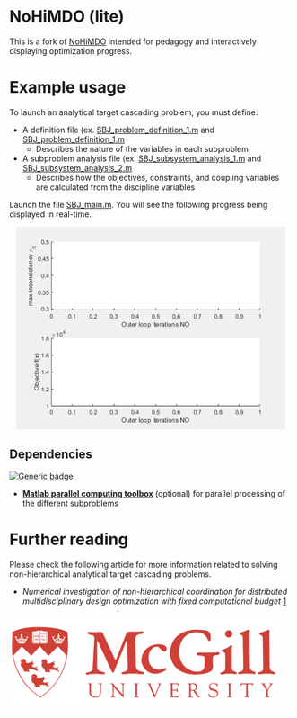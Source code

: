 
# NoHiMDO (lite)

This is a fork of [NoHiMDO](https://github.com/bastientalgorn/NoHiMDO) intended for pedagogy and interactively displaying optimization progress.

# Example usage

To launch an analytical target cascading problem, you must define:
- A definition file (ex. [SBJ_problem_definition_1.m](SBJ_problem_definition_1.m) and [SBJ_problem_definition_1.m](SBJ_problem_definition_1.m)
	- Describes the nature of the variables in each subproblem
- A subproblem analysis file (ex. [SBJ_subsystem_analysis_1.m](SBJ_subsystem_analysis_1.m) and [SBJ_subsystem_analysis_2.m](SBJ_subsystem_analysis_2.m)
	- Describes how the objectives, constraints, and coupling variables are calculated from the discipline variables

Launch the file [SBJ_main.m](SBJ_main.m). You will see the following progress being displayed in real-time.

<p align="center">
	<img src="images/progress.gif" width="480">
</p>

## Dependencies 
[![Generic badge](https://img.shields.io/badge/MATLAB-2019b-<COLOR>.svg)](https://www.mathworks.com/downloads/)

- [**Matlab parallel computing toolbox**](https://www.mathworks.com/products/parallel-computing.html) (optional) for parallel processing of the different subproblems

# Further reading

Please check the following article for more information related to solving non-hierarchical analytical target cascading problems.

- *Numerical investigation of non-hierarchical coordination for distributed multidisciplinary design optimization with fixed computational budget* [1](https://dl.acm.org/doi/abs/10.1007/s00158-016-1489-z)

<img src="images/Logo_McGill.jpg" width="480">